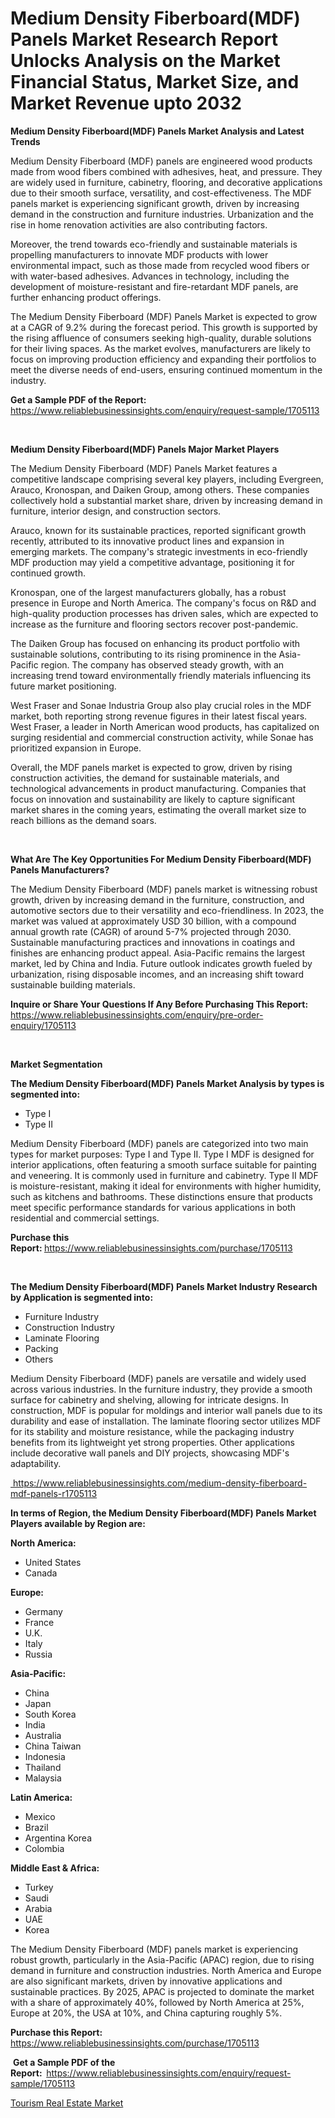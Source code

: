 <p><h1>Medium Density Fiberboard(MDF) Panels Market Research Report Unlocks Analysis on the Market Financial Status, Market Size, and Market Revenue upto 2032</h1></p><p><strong>Medium Density Fiberboard(MDF) Panels Market Analysis and Latest Trends</strong></p>
<p><p>Medium Density Fiberboard (MDF) panels are engineered wood products made from wood fibers combined with adhesives, heat, and pressure. They are widely used in furniture, cabinetry, flooring, and decorative applications due to their smooth surface, versatility, and cost-effectiveness. The MDF panels market is experiencing significant growth, driven by increasing demand in the construction and furniture industries. Urbanization and the rise in home renovation activities are also contributing factors. </p><p>Moreover, the trend towards eco-friendly and sustainable materials is propelling manufacturers to innovate MDF products with lower environmental impact, such as those made from recycled wood fibers or with water-based adhesives. Advances in technology, including the development of moisture-resistant and fire-retardant MDF panels, are further enhancing product offerings.</p><p>The Medium Density Fiberboard (MDF) Panels Market is expected to grow at a CAGR of 9.2% during the forecast period. This growth is supported by the rising affluence of consumers seeking high-quality, durable solutions for their living spaces. As the market evolves, manufacturers are likely to focus on improving production efficiency and expanding their portfolios to meet the diverse needs of end-users, ensuring continued momentum in the industry.</p></p>
<p><strong>Get a Sample PDF of the Report:&nbsp;</strong> <a href="https://www.reliablebusinessinsights.com/enquiry/request-sample/1705113?utm_campaign=1837&utm_medium=2&utm_source=Github&utm_content=ia&utm_term=09012025&utm_id=medium-density-fiberboardmdf-panels">https://www.reliablebusinessinsights.com/enquiry/request-sample/1705113</a></p>
<p>&nbsp;</p>
<p><strong>Medium Density Fiberboard(MDF) Panels Major Market Players</strong></p>
<p><p>The Medium Density Fiberboard (MDF) Panels Market features a competitive landscape comprising several key players, including Evergreen, Arauco, Kronospan, and Daiken Group, among others. These companies collectively hold a substantial market share, driven by increasing demand in furniture, interior design, and construction sectors.</p><p>Arauco, known for its sustainable practices, reported significant growth recently, attributed to its innovative product lines and expansion in emerging markets. The company's strategic investments in eco-friendly MDF production may yield a competitive advantage, positioning it for continued growth.</p><p>Kronospan, one of the largest manufacturers globally, has a robust presence in Europe and North America. The company's focus on R&D and high-quality production processes has driven sales, which are expected to increase as the furniture and flooring sectors recover post-pandemic.</p><p>The Daiken Group has focused on enhancing its product portfolio with sustainable solutions, contributing to its rising prominence in the Asia-Pacific region. The company has observed steady growth, with an increasing trend toward environmentally friendly materials influencing its future market positioning.</p><p>West Fraser and Sonae Industria Group also play crucial roles in the MDF market, both reporting strong revenue figures in their latest fiscal years. West Fraser, a leader in North American wood products, has capitalized on surging residential and commercial construction activity, while Sonae has prioritized expansion in Europe.</p><p>Overall, the MDF panels market is expected to grow, driven by rising construction activities, the demand for sustainable materials, and technological advancements in product manufacturing. Companies that focus on innovation and sustainability are likely to capture significant market shares in the coming years, estimating the overall market size to reach billions as the demand soars.</p></p>
<p>&nbsp;</p>
<p><strong>What Are The Key Opportunities For Medium Density Fiberboard(MDF) Panels Manufacturers?</strong></p>
<p><p>The Medium Density Fiberboard (MDF) panels market is witnessing robust growth, driven by increasing demand in the furniture, construction, and automotive sectors due to their versatility and eco-friendliness. In 2023, the market was valued at approximately USD 30 billion, with a compound annual growth rate (CAGR) of around 5-7% projected through 2030. Sustainable manufacturing practices and innovations in coatings and finishes are enhancing product appeal. Asia-Pacific remains the largest market, led by China and India. Future outlook indicates growth fueled by urbanization, rising disposable incomes, and an increasing shift toward sustainable building materials.</p></p>
<p><strong>Inquire or Share Your Questions If Any Before Purchasing This Report:</strong> <a href="https://www.reliablebusinessinsights.com/enquiry/pre-order-enquiry/1705113?utm_campaign=1837&utm_medium=2&utm_source=Github&utm_content=ia&utm_term=09012025&utm_id=medium-density-fiberboardmdf-panels">https://www.reliablebusinessinsights.com/enquiry/pre-order-enquiry/1705113</a></p>
<p>&nbsp;</p>
<p><strong>Market Segmentation</strong></p>
<p><strong>The Medium Density Fiberboard(MDF) Panels Market Analysis by types is segmented into:</strong></p>
<p><ul><li>Type I</li><li>Type II</li></ul></p>
<p><p>Medium Density Fiberboard (MDF) panels are categorized into two main types for market purposes: Type I and Type II. Type I MDF is designed for interior applications, often featuring a smooth surface suitable for painting and veneering. It is commonly used in furniture and cabinetry. Type II MDF is moisture-resistant, making it ideal for environments with higher humidity, such as kitchens and bathrooms. These distinctions ensure that products meet specific performance standards for various applications in both residential and commercial settings.</p></p>
<p><strong>Purchase this Report:&nbsp;</strong><a href="https://www.reliablebusinessinsights.com/purchase/1705113?utm_campaign=1837&utm_medium=2&utm_source=Github&utm_content=ia&utm_term=09012025&utm_id=medium-density-fiberboardmdf-panels">https://www.reliablebusinessinsights.com/purchase/1705113</a></p>
<p>&nbsp;</p>
<p><strong>The Medium Density Fiberboard(MDF) Panels Market Industry Research by Application is segmented into:</strong></p>
<p><ul><li>Furniture Industry</li><li>Construction Industry</li><li>Laminate Flooring</li><li>Packing</li><li>Others</li></ul></p>
<p><p>Medium Density Fiberboard (MDF) panels are versatile and widely used across various industries. In the furniture industry, they provide a smooth surface for cabinetry and shelving, allowing for intricate designs. In construction, MDF is popular for moldings and interior wall panels due to its durability and ease of installation. The laminate flooring sector utilizes MDF for its stability and moisture resistance, while the packaging industry benefits from its lightweight yet strong properties. Other applications include decorative wall panels and DIY projects, showcasing MDF's adaptability.</p></p>
<p><a href="https://www.reliablebusinessinsights.com/medium-density-fiberboard-mdf-panels-r1705113?utm_campaign=1837&utm_medium=2&utm_source=Github&utm_content=ia&utm_term=09012025&utm_id=medium-density-fiberboardmdf-panels">&nbsp;https://www.reliablebusinessinsights.com/medium-density-fiberboard-mdf-panels-r1705113</a></p>
<p><strong>In terms of Region, the Medium Density Fiberboard(MDF) Panels Market Players available by Region are:</strong></p>
<p>
    <p> <strong> North America: </strong>
        <ul>
            <li>United States</li>
            <li>Canada</li>
        </ul>
        </p> 
    <p> <strong> Europe: </strong>
        <ul>
            <li>Germany</li>
            <li>France</li>
            <li>U.K.</li>
            <li>Italy</li>
            <li>Russia</li>
        </ul>
        </p> 
    <p> <strong> Asia-Pacific: </strong>
        <ul>
            <li>China</li>
            <li>Japan</li>
            <li>South Korea</li>
            <li>India</li>
            <li>Australia</li>
            <li>China Taiwan</li>
            <li>Indonesia</li>
            <li>Thailand</li>
            <li>Malaysia</li>
        </ul>
        </p> 
    <p> <strong> Latin America: </strong>
        <ul>
            <li>Mexico</li>
            <li>Brazil</li>
            <li>Argentina Korea</li>
            <li>Colombia</li>
        </ul>
        </p> 
    <p> <strong> Middle East & Africa: </strong>
        <ul>
            <li>Turkey</li>
            <li>Saudi</li>
            <li>Arabia</li>
            <li>UAE</li>
            <li>Korea</li>
        </ul>
    </p>
    </p>
<p><p>The Medium Density Fiberboard (MDF) panels market is experiencing robust growth, particularly in the Asia-Pacific (APAC) region, due to rising demand in furniture and construction industries. North America and Europe are also significant markets, driven by innovative applications and sustainable practices. By 2025, APAC is projected to dominate the market with a share of approximately 40%, followed by North America at 25%, Europe at 20%, the USA at 10%, and China capturing roughly 5%.</p></p>
<p><strong>Purchase this Report: </strong><a href="https://www.reliablebusinessinsights.com/purchase/1705113?utm_campaign=1837&utm_medium=2&utm_source=Github&utm_content=ia&utm_term=09012025&utm_id=medium-density-fiberboardmdf-panels">https://www.reliablebusinessinsights.com/purchase/1705113</a></p>
<p>&nbsp;<strong>Get a Sample PDF of the Report:&nbsp;&nbsp;</strong><a href="https://www.reliablebusinessinsights.com/enquiry/request-sample/1705113?utm_campaign=1837&utm_medium=2&utm_source=Github&utm_content=ia&utm_term=09012025&utm_id=medium-density-fiberboardmdf-panels">https://www.reliablebusinessinsights.com/enquiry/request-sample/1705113</a></p>
<p><strong></strong></p>
<p><p><a href="https://github.com/oslieselotte2192/Market-Research-Report-List-1/blob/main/tourism-real-estate-market.md?utm_campaign=1837&utm_medium=2&utm_source=Github&utm_content=ia&utm_term=09012025&utm_id=medium-density-fiberboardmdf-panels">Tourism Real Estate Market</a></p></p>